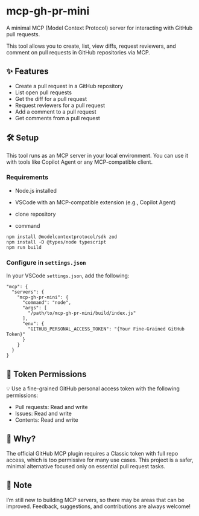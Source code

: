 # mcp-gh-pr-mini

A minimal MCP (Model Context Protocol) server for interacting with GitHub pull requests.

This tool allows you to create, list, view diffs, request reviewers, and comment on pull requests in GitHub repositories via MCP.

## ✨ Features

- Create a pull request in a GitHub repository
- List open pull requests
- Get the diff for a pull request
- Request reviewers for a pull request
- Add a comment to a pull request
- Get comments from a pull request

## 🛠️ Setup

This tool runs as an MCP server in your local environment.
You can use it with tools like Copilot Agent or any MCP-compatible client.

### Requirements

- Node.js installed
- VSCode with an MCP-compatible extension (e.g., Copilot Agent)

- clone repository
- command
```
npm install @modelcontextprotocol/sdk zod
npm install -D @types/node typescript
npm run build
```
### Configure in `settings.json`

In your VSCode `settings.json`, add the following:

```jsonc
"mcp": {
  "servers": {
    "mcp-gh-pr-mini": {
      "command": "node",
      "args": [
        "/path/to/mcp-gh-pr-mini/build/index.js"
      ],
      "env": {
        "GITHUB_PERSONAL_ACCESS_TOKEN": "{Your Fine-Grained GitHub Token}"
      }
    }
  }
}
```

## 🔐 Token Permissions

💡 Use a fine-grained GitHub personal access token
with the following permissions:
* Pull requests: Read and write
* Issues: Read and write
* Contents: Read and write

## 🤔 Why?

The official GitHub MCP plugin requires a Classic token with full repo access, which is too permissive for many use cases.
This project is a safer, minimal alternative focused only on essential pull request tasks.

## 🙏 Note

I’m still new to building MCP servers, so there may be areas that can be improved.
Feedback, suggestions, and contributions are always welcome!

